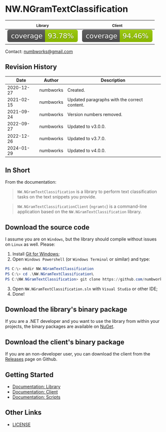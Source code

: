 # NW.NGramTextClassification

| <sub>Library</sub> | <sub>Client</sub> |
|---|---|
|![codecoverage_library.svg](codecoverage_library.svg)|![codecoverage_client.svg](codecoverage_client.svg)|

Contact: numbworks@gmail.com

## Revision History

| Date | Author | Description |
|---|---|---|
| 2020-12-27 | numbworks | Created. |
| 2021-02-15 | numbworks | Updated paragraphs with the correct content. |
| 2021-09-24 | numbworks | Version numbers removed. |
| 2022-09-27 | numbworks | Updated to v3.0.0. |
| 2022-12-26 | numbworks | Updated to v3.7.0. |
| 2024-01-29 | numbworks | Updated to v4.0.0. |

## In Short

From the documentation:

> `NW.NGramTextClassification` is a library to perform text classification tasks on the text snippets you provide.

> `NW.NGramTextClassificationClient` (`ngramtc`) is a command-line application based on the `NW.NGramTextClassification` library.

## Download the source code

I assume you are on `Windows`, but the library should compile without issues on `Linux` as well. Please:

1. Install [Git for Windows](https://git-scm.com/download/win);
2. Open `Windows Powershell` (or `Windows Terminal` or similar) and type:

```powershell
PS C:\> mkdir NW.NGramTextClassification
PS C:\> cd .\NW.NGramTextClassification\
PS C:\NW.NGramTextClassification> git clone https://github.com/numbworks/NW.NGramTextClassification.git
```

3. Open `NW.NGramTextClassification.sln` with `Visual Studio` or other IDE;
4. Done!

## Download the library's binary package

If you are a .NET developer and you want to use the library from within your projects, the binary packages are available on [NuGet](https://www.nuget.org/packages/NW.NGramTextClassification/).

## Download the client's binary package

If you are an non-developer user, you can download the client from the [Releases](https://github.com/numbworks/NW.NGramTextClassification/releases) page on Github.

## Getting Started

- [Documentation: Library](docs/Documentation-NW.NGramTextClassification.md)
- [Documentation: Client](docs/Documentation-NW.NGramTextClassificationClient.md)
- [Documentation: Scripts](docs/Documentation-NW.NGramTextClassificationScripts.md)

## Other Links

- [LICENSE](LICENSE)